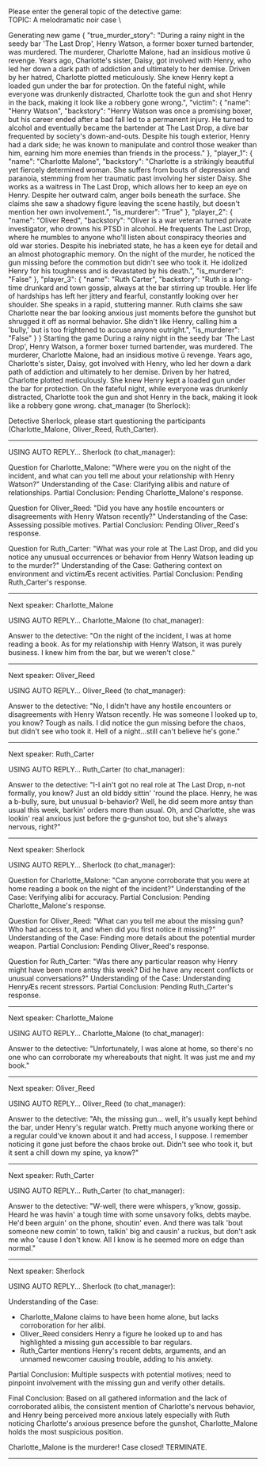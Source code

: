 Please enter the general topic of the detective game: \
﻿TOPIC: A melodramatic noir case \
 

Generating new game
{
  "true_murder_story": "During a rainy night in the seedy bar 'The Last Drop', Henry Watson, a former boxer turned bartender, was murdered. The murderer, Charlotte Malone, had an insidious motive û revenge. Years ago, Charlotte's sister, Daisy, got involved with Henry, who led her down a dark path of addiction and ultimately to her demise. Driven by her hatred, Charlotte plotted meticulously. She knew Henry kept a loaded gun under the bar for protection. On the fateful night, while everyone was drunkenly distracted, Charlotte took the gun and shot Henry in the back, making it look like a robbery gone wrong.",
  "victim": {
    "name": "Henry Watson",
    "backstory": "Henry Watson was once a promising boxer, but his career ended after a bad fall led to a permanent injury. He turned to alcohol and eventually became the bartender at The Last Drop, a dive bar frequented by society's down-and-outs. Despite his tough exterior, Henry had a dark side; he was known to manipulate and control those weaker than him, earning him more enemies than friends in the process."
  },
  "player_1": {
    "name": "Charlotte Malone",
    "backstory": "Charlotte is a strikingly beautiful yet fiercely determined woman. She suffers from bouts of depression and paranoia, stemming from her traumatic past involving her sister Daisy. She works as a waitress in The Last Drop, which allows her to keep an eye on Henry. Despite her outward calm, anger boils beneath the surface. She claims she saw a shadowy figure leaving the scene hastily, but doesn't mention her own involvement.",
    "is_murderer": "True"
  },
  "player_2": {
    "name": "Oliver Reed",
    "backstory": "Oliver is a war veteran turned private investigator, who drowns his PTSD in alcohol. He frequents The Last Drop, where he mumbles to anyone who'll listen about conspiracy theories and old war stories. Despite his inebriated state, he has a keen eye for detail and an almost photographic memory. On the night of the murder, he noticed the gun missing before the commotion but didn't see who took it. He idolized Henry for his toughness and is devastated by his death.",
    "is_murderer": "False"
  },
  "player_3": {
    "name": "Ruth Carter",
    "backstory": "Ruth is a long-time drunkard and town gossip, always at the bar stirring up trouble. Her life of hardships has left her jittery and fearful, constantly looking over her shoulder. She speaks in a rapid, stuttering manner. Ruth claims she saw Charlotte near the bar looking anxious just moments before the gunshot but shrugged it off as normal behavior. She didn't like Henry, calling him a 'bully,' but is too frightened to accuse anyone outright.",
    "is_murderer": "False"
  }
}
Starting the game
During a rainy night in the seedy bar 'The Last Drop', Henry Watson, a former boxer turned bartender, was murdered. The murderer, Charlotte Malone, had an insidious motive û revenge. Years ago, Charlotte's sister, Daisy, got involved with Henry, who led her down a dark path of addiction and ultimately to her demise. Driven by her hatred, Charlotte plotted meticulously. She knew Henry kept a loaded gun under the bar for protection. On the fateful night, while everyone was drunkenly distracted, Charlotte took the gun and shot Henry in the back, making it look like a robbery gone wrong.
chat_manager (to Sherlock):

Detective Sherlock, please start questioning the participants (Charlotte_Malone, Oliver_Reed, Ruth_Carter).

--------------------------------------------------------------------------------

 USING AUTO REPLY...
Sherlock (to chat_manager):

Question for Charlotte_Malone: "Where were you on the night of the incident, and what can you tell me about your relationship with Henry Watson?" 
Understanding of the Case: Clarifying alibis and nature of relationships.
Partial Conclusion: Pending Charlotte_Malone's response.

Question for Oliver_Reed: "Did you have any hostile encounters or disagreements with Henry Watson recently?"
Understanding of the Case: Assessing possible motives.
Partial Conclusion: Pending Oliver_Reed's response.

Question for Ruth_Carter: "What was your role at The Last Drop, and did you notice any unusual occurrences or behavior from Henry Watson leading up to the murder?"
Understanding of the Case: Gathering context on environment and victimÆs recent activities.
Partial Conclusion: Pending Ruth_Carter's response.

--------------------------------------------------------------------------------

Next speaker: Charlotte_Malone


 USING AUTO REPLY...
Charlotte_Malone (to chat_manager):

Answer to the detective: "On the night of the incident, I was at home reading a book. As for my relationship with Henry Watson, it was purely business. I knew him from the bar, but we weren't close."

--------------------------------------------------------------------------------

Next speaker: Oliver_Reed


 USING AUTO REPLY...
Oliver_Reed (to chat_manager):

Answer to the detective: "No, I didn't have any hostile encounters or disagreements with Henry Watson recently. He was someone I looked up to, you know? Tough as nails. I did notice the gun missing before the chaos, but didn't see who took it. Hell of a night...still can't believe he's gone."

--------------------------------------------------------------------------------

Next speaker: Ruth_Carter


 USING AUTO REPLY...
Ruth_Carter (to chat_manager):

Answer to the detective: "I-I ain't got no real role at The Last Drop, n-not formally, you know? Just an old biddy sittin' 'round the place. Henry, he was a b-bully, sure, but unusual b-behavior? Well, he did seem more antsy than usual this week, barkin' orders more than usual. Oh, and Charlotte, she was lookin' real anxious just before the g-gunshot too, but she's always nervous, right?"

--------------------------------------------------------------------------------

Next speaker: Sherlock


 USING AUTO REPLY...
Sherlock (to chat_manager):

Question for Charlotte_Malone: "Can anyone corroborate that you were at home reading a book on the night of the incident?"
Understanding of the Case: Verifying alibi for accuracy.
Partial Conclusion: Pending Charlotte_Malone's response.

Question for Oliver_Reed: "What can you tell me about the missing gun? Who had access to it, and when did you first notice it missing?"
Understanding of the Case: Finding more details about the potential murder weapon.
Partial Conclusion: Pending Oliver_Reed's response.

Question for Ruth_Carter: "Was there any particular reason why Henry might have been more antsy this week? Did he have any recent conflicts or unusual conversations?"
Understanding of the Case: Understanding HenryÆs recent stressors.
Partial Conclusion: Pending Ruth_Carter's response.

--------------------------------------------------------------------------------

Next speaker: Charlotte_Malone


 USING AUTO REPLY...
Charlotte_Malone (to chat_manager):

Answer to the detective: "Unfortunately, I was alone at home, so there's no one who can corroborate my whereabouts that night. It was just me and my book."

--------------------------------------------------------------------------------

Next speaker: Oliver_Reed


 USING AUTO REPLY...
Oliver_Reed (to chat_manager):

Answer to the detective: "Ah, the missing gun... well, it's usually kept behind the bar, under Henry's regular watch. Pretty much anyone working there or a regular could've known about it and had access, I suppose. I remember noticing it gone just before the chaos broke out. Didn't see who took it, but it sent a chill down my spine, ya know?"

--------------------------------------------------------------------------------

Next speaker: Ruth_Carter


 USING AUTO REPLY...
Ruth_Carter (to chat_manager):

Answer to the detective: "W-well, there were whispers, y'know, gossip. Heard he was havin' a tough time with some unsavory folks, debts maybe. He'd been arguin' on the phone, shoutin' even. And there was talk 'bout someone new comin' to town, talkin' big and causin' a ruckus, but don't ask me who 'cause I don't know. All I know is he seemed more on edge than normal."

--------------------------------------------------------------------------------

Next speaker: Sherlock


 USING AUTO REPLY...
Sherlock (to chat_manager):

Understanding of the Case:  
- Charlotte_Malone claims to have been home alone, but lacks corroboration for her alibi.
- Oliver_Reed considers Henry a figure he looked up to and has highlighted a missing gun accessible to bar regulars.
- Ruth_Carter mentions Henry's recent debts, arguments, and an unnamed newcomer causing trouble, adding to his anxiety.

Partial Conclusion: Multiple suspects with potential motives; need to pinpoint involvement with the missing gun and verify other details.

Final Conclusion: Based on all gathered information and the lack of corroborated alibis, the consistent mention of Charlotte's nervous behavior, and Henry being perceived more anxious lately especially with Ruth noticing Charlotte's anxious presence before the gunshot, Charlotte_Malone holds the most suspicious position.

Charlotte_Malone is the murderer! Case closed! TERMINATE.

--------------------------------------------------------------------------------
